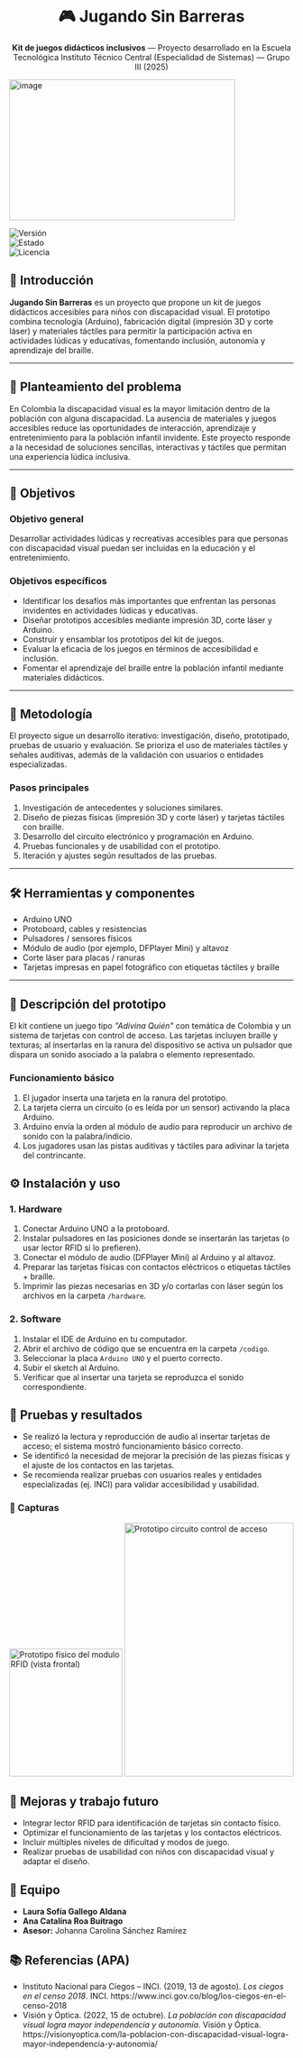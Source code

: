 <h1 align="center">🎮 Jugando Sin Barreras</h1>
<p align="center"><strong>Kit de juegos didácticos inclusivos</strong> — Proyecto desarrollado en la Escuela Tecnológica Instituto Técnico Central (Especialidad de Sistemas) — Grupo III (2025)</p>
<img width="400" height="250" alt="image" src="https://github.com/user-attachments/assets/9f7a89a7-3909-4e4c-b2ee-02127a85cef3" />



![Versión](https://img.shields.io/badge/versión-1.0.5-blue)  
![Estado](https://img.shields.io/badge/estado-en%20prototipo-yellow)  
![Licencia](https://img.shields.io/badge/licencia-MIT-green)


<h2 id="introduccion">📌 Introducción</h2>
<p>
<strong>Jugando Sin Barreras</strong> es un proyecto que propone un kit de juegos didácticos accesibles para niños con discapacidad visual. El prototipo combina tecnología (Arduino), fabricación digital (impresión 3D y corte láser) y materiales táctiles para permitir la participación activa en actividades lúdicas y educativas, fomentando inclusión, autonomía y aprendizaje del braille.
</p>

---

<h2 id="problema">🛑 Planteamiento del problema</h2>
<p>
En Colombia la discapacidad visual es la mayor limitación dentro de la población con alguna discapacidad. La ausencia de materiales y juegos accesibles reduce las oportunidades de interacción, aprendizaje y entretenimiento para la población infantil invidente. Este proyecto responde a la necesidad de soluciones sencillas, interactivas y táctiles que permitan una experiencia lúdica inclusiva.
</p>

---

<h2 id="objetivos">🎯 Objetivos</h2>
<h3>Objetivo general</h3>
<p>Desarrollar actividades lúdicas y recreativas accesibles para que personas con discapacidad visual puedan ser incluidas en la educación y el entretenimiento.</p>

<h3>Objetivos específicos</h3>
<ul>
  <li>Identificar los desafíos más importantes que enfrentan las personas invidentes en actividades lúdicas y educativas.</li>
  <li>Diseñar prototipos accesibles mediante impresión 3D, corte láser y Arduino.</li>
  <li>Construir y ensamblar los prototipos del kit de juegos.</li>
  <li>Evaluar la eficacia de los juegos en términos de accesibilidad e inclusión.</li>
  <li>Fomentar el aprendizaje del braille entre la población infantil mediante materiales didácticos.</li>
</ul>

---

<h2 id="metodologia">🧭 Metodología</h2>
<p>
El proyecto sigue un desarrollo iterativo: investigación, diseño, prototipado, pruebas de usuario y evaluación. Se prioriza el uso de materiales táctiles y señales auditivas, además de la validación con usuarios o entidades especializadas.
</p>

<h3>Pasos principales</h3>
<ol>
  <li>Investigación de antecedentes y soluciones similares.</li>
  <li>Diseño de piezas físicas (impresión 3D y corte láser) y tarjetas táctiles con braille.</li>
  <li>Desarrollo del circuito electrónico y programación en Arduino.</li>
  <li>Pruebas funcionales y de usabilidad con el prototipo.</li>
  <li>Iteración y ajustes según resultados de las pruebas.</li>
</ol>

---

<h2 id="herramientas">🛠️ Herramientas y componentes</h2>
<ul>
  <li>Arduino UNO</li>
  <li>Protoboard, cables y resistencias</li>
  <li>Pulsadores / sensores físicos</li>
  <li>Módulo de audio (por ejemplo, DFPlayer Mini) y altavoz</li>
  <li>Corte láser para placas / ranuras</li>
  <li>Tarjetas impresas en papel fotográfico con etiquetas táctiles y braille</li>
</ul>

---

<h2 id="descripcion-prototipo">🧩 Descripción del prototipo</h2>
<p>
El kit contiene un juego tipo <em>"Adivina Quién"</em> con temática de Colombia y un sistema de tarjetas con control de acceso. Las tarjetas incluyen braille y texturas; al insertarlas en la ranura del dispositivo se activa un pulsador que dispara un sonido asociado a la palabra o elemento representado.
</p>

<h3>Funcionamiento básico</h3>
<ol>
  <li>El jugador inserta una tarjeta en la ranura del prototipo.</li>
  <li>La tarjeta cierra un circuito (o es leída por un sensor) activando la placa Arduino.</li>
  <li>Arduino envía la orden al módulo de audio para reproducir un archivo de sonido con la palabra/indicio.</li>
  <li>Los jugadores usan las pistas auditivas y táctiles para adivinar la tarjeta del contrincante.</li>
</ol>

<h2 id="instalacion">⚙️ Instalación y uso</h2>
<h3>1. Hardware</h3>
<ol>
  <li>Conectar Arduino UNO a la protoboard.</li>
  <li>Instalar pulsadores en las posiciones donde se insertarán las tarjetas (o usar lector RFID si lo prefieren).</li>
  <li>Conectar el módulo de audio (DFPlayer Mini) al Arduino y al altavoz.</li>
  <li>Preparar las tarjetas físicas con contactos eléctricos o etiquetas táctiles + braille.</li>
  <li>Imprimir las piezas necesarias en 3D y/o cortarlas con láser según los archivos en la carpeta <code>/hardware</code>.</li>
</ol>

<h3>2. Software</h3>
<ol>
  <li>Instalar el IDE de Arduino en tu computador.</li>
  <li>Abrir el archivo de código que se encuentra en la carpeta <code>/codigo</code>.</li>
  <li>Seleccionar la placa <code>Arduino UNO</code> y el puerto correcto.</li>
  <li>Subir el sketch al Arduino.</li>
  <li>Verificar que al insertar una tarjeta se reproduzca el sonido correspondiente.</li>
</ol>


<h2 id="evaluacion-pruebas">🧪 Pruebas y resultados</h2>
<ul>
  <li>Se realizó la lectura y reproducción de audio al insertar tarjetas de acceso; el sistema mostró funcionamiento básico correcto.</li>
  <li>Se identificó la necesidad de mejorar la precisión de las piezas físicas y el ajuste de los contactos en las tarjetas.</li>
  <li>Se recomienda realizar pruebas con usuarios reales y entidades especializadas (ej. INCI) para validar accesibilidad y usabilidad.</li>
</ul>

### 📸 Capturas

<img width="200" height="227" alt="Prototipo físico del modulo RFID (vista frontal)" src="https://github.com/user-attachments/assets/05368ca8-683f-40ab-9ec7-ef92db9718d7" />
<img width="300" height="450" alt="Prototipo circuito control de acceso" src="https://github.com/user-attachments/assets/4bc54a86-fbb3-4182-bd68-f0f6f601f701" />

<h2 id="mejoras-futuras">🔭 Mejoras y trabajo futuro</h2>
<ul>
  <li>Integrar lector RFID para identificación de tarjetas sin contacto físico.</li>
  <li>Optimizar el funcionamiento de las tarjetas y los contactos eléctricos.</li>
  <li>Incluir múltiples niveles de dificultad y modos de juego.</li>
  <li>Realizar pruebas de usabilidad con niños con discapacidad visual y adaptar el diseño.</li>
</ul>


<h2 id="equipo">👥 Equipo</h2>
<ul>
  <li><strong>Laura Sofía Gallego Aldana</strong></li>
  <li><strong>Ana Catalina Roa Buitrago</strong></li>
  <li><strong>Asesor:</strong> Johanna Carolina Sánchez Ramírez</li>
</ul>


<h2 id="referencias">📚 Referencias (APA)</h2>
<ul>
  <li>Instituto Nacional para Ciegos – INCI. (2019, 13 de agosto). <em>Los ciegos en el censo 2018</em>. INCI. https://www.inci.gov.co/blog/los-ciegos-en-el-censo-2018</li>
  <li>Visión y Óptica. (2022, 15 de octubre). <em>La población con discapacidad visual logra mayor independencia y autonomía</em>. Visión y Óptica. https://visionyoptica.com/la-poblacion-con-discapacidad-visual-logra-mayor-independencia-y-autonomia/</li>
</ul>


